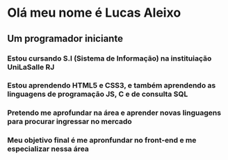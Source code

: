 # Olá meu nome é Lucas Aleixo 
## Um programador iniciante
### Estou cursando S.I (Sistema de Informação) na instituiação UniLaSalle RJ
### Estou aprendendo HTML5 e CSS3, e também aprendendo as linguagens de programação JS, C e de consulta SQL
### Pretendo me aprofundar na área e aprender novas linguagens para procurar ingressar no mercado
### Meu objetivo final é me apronfundar no front-end e me especializar nessa área 
